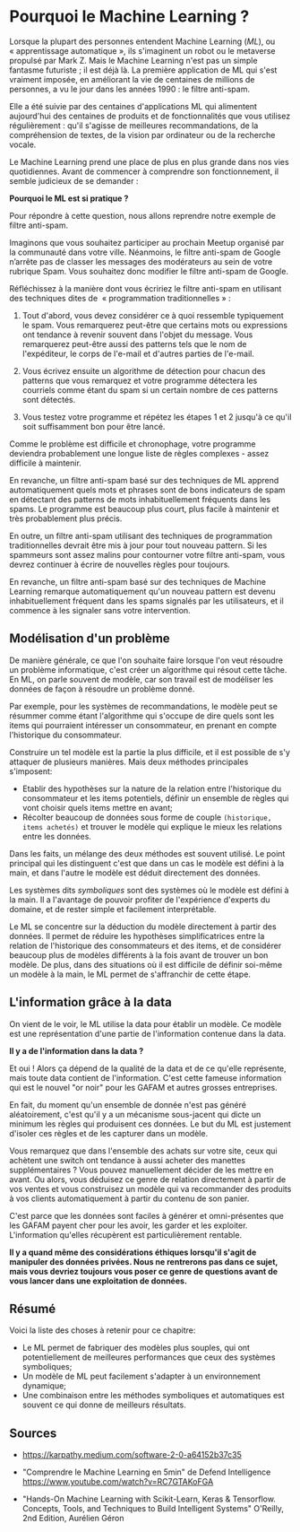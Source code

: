 # Pourquoi le Machine Learning ?
Lorsque la plupart des personnes entendent Machine Learning (*ML*), ou « apprentissage automatique »,
ils s'imaginent un robot ou le metaverse propulsé par Mark Z.
Mais le Machine Learning n'est pas un simple fantasme futuriste ; il est déjà là.
La première application de ML qui s'est vraiment imposée, en améliorant la vie de centaines de millions de personnes,
a vu le jour dans les années 1990 : le filtre anti-spam. 

Elle a été suivie par des centaines d'applications ML qui alimentent aujourd'hui
des centaines de produits et de fonctionnalités que vous utilisez régulièrement :
qu'il s'agisse de meilleures recommandations, de la compréhension de textes, de la vision par ordinateur ou de la recherche vocale.

Le Machine Learning prend une place de plus en plus grande dans nos vies quotidiennes.
Avant de commencer à comprendre son fonctionnement, il semble judicieux de se demander :

**Pourquoi le ML est si pratique ?**

Pour répondre à cette question, nous allons reprendre notre exemple de filtre anti-spam.

Imaginons que vous souhaitez participer au prochain Meetup organisé par la communauté dans votre ville.
Néanmoins, le filtre anti-spam de Google n’arrête pas de classer les messages des modérateurs au sein de votre rubrique Spam.
Vous souhaitez donc modifier le filtre anti-spam de Google.

Réfléchissez à la manière dont vous écririez le filtre anti-spam en utilisant des techniques dites de  « programmation traditionnelles » :

1) Tout d'abord, vous devez considérer ce à quoi ressemble typiquement le spam.
Vous remarquerez peut-être que certains mots ou expressions ont tendance à revenir souvent dans l'objet du message.
Vous remarquerez peut-être aussi des patterns tels que le nom de l'expéditeur, le corps de l'e-mail et d'autres parties de l'e-mail.

2) Vous écrivez ensuite un algorithme de détection pour chacun des patterns que vous remarquez et votre programme
détectera les courriels comme étant du spam si un certain nombre de ces patterns sont détectés.

3) Vous testez votre programme et répétez les étapes 1 et 2 jusqu'à ce qu'il soit suffisamment bon pour être lancé.

Comme le problème est difficile et chronophage, votre programme deviendra probablement une longue liste de règles complexes - assez difficile à maintenir.

En revanche, un filtre anti-spam basé sur des techniques de ML apprend automatiquement quels mots et phrases sont de bons indicateurs de spam
en détectant des patterns de mots inhabituellement fréquents dans les spams.
Le programme est beaucoup plus court, plus facile à maintenir et très probablement plus précis.

En outre, un filtre anti-spam utilisant des techniques de programmation traditionnelles devrait être mis à jour pour tout nouveau pattern.
Si les spammeurs sont assez malins pour contourner votre filtre anti-spam, vous devrez continuer à écrire de nouvelles règles pour toujours.

En revanche, un filtre anti-spam basé sur des techniques de Machine Learning remarque automatiquement qu'un nouveau pattern est devenu inhabituellement
fréquent dans les spams signalés par les utilisateurs, et il commence à les signaler sans votre intervention.


## Modélisation d'un problème
De manière générale, ce que l'on souhaite faire lorsque l'on veut résoudre un problème informatique, c'est
créer un algorithme qui résout cette tâche. En ML, on parle souvent de modèle, car son travail est de modéliser
les données de façon à résoudre un problème donné.

Par exemple, pour les systèmes de recommandations, le modèle peut se résummer comme étant l'algorithme qui s'occupe
de dire quels sont les items qui pourraient intéresser un consommateur, en prenant en compte l'historique du consommateur.

Construire un tel modèle est la partie la plus difficile, et
il est possible de s'y attaquer de plusieurs manières. Mais deux méthodes principales s'imposent:

* Etablir des hypothèses sur la nature de la relation entre l'historique du consommateur et les items potentiels,
définir un ensemble de règles qui vont choisir quels items mettre en avant;
* Récolter beaucoup de données sous forme de couple `(historique, items achetés)`
et trouver le modèle qui explique le mieux les relations entre les données.

Dans les faits, un mélange des deux méthodes est souvent utilisé.
Le point principal qui les distinguent c'est que dans un cas le modèle est défini à la main,
et dans l'autre le modèle est déduit directement des données.

Les systèmes dits *symboliques* sont des systèmes où le modèle est défini à la main.
Il a l'avantage de pouvoir profiter de l'expérience d'experts du domaine, et de rester simple et facilement interprétable.

Le ML se concentre sur la déduction du modèle directement à partir des données.
Il permet de réduire les hypothèses simplificatrices entre la relation de l'historique des consommateurs
et des items, et de considérer beaucoup plus de modèles différents à la fois avant de trouver un bon modèle.
De plus, dans des situations où il est difficile de définir soi-même un modèle à la main,
le ML permet de s'affranchir de cette étape.

## L'information grâce à la data
On vient de le voir, le ML utilise la data pour établir un modèle.
Ce modèle est une représentation d'une partie de l'information contenue dans la data.

**Il y a de l'information dans la data ?**

Et oui ! Alors ça dépend de la qualité de la data et de ce qu'elle représente, mais toute data contient de l'information.
C'est cette fameuse information qui est le nouvel "or noir" pour les GAFAM et autres grosses entreprises.

En fait, du moment qu'un ensemble de donnée n'est pas généré aléatoirement, c'est qu'il y a un mécanisme sous-jacent qui
dicte un minimum les règles qui produisent ces données.
Le but du ML est justement d'isoler ces règles et de les capturer dans un modèle.

Vous remarquez que dans l'ensemble des achats sur votre site, ceux qui achètent une switch ont tendance à aussi acheter des manettes supplémentaires ?
Vous pouvez manuellement décider de les mettre en avant. Ou alors, vous déduisez ce genre de relation directement à partir de vos ventes et vous
construisez un modèle qui va recommander des produits à vos clients automatiquement à partir du contenu de son panier.

C'est parce que les données sont faciles à générer et omni-présentes que les GAFAM payent cher pour les avoir, les garder et les exploiter.
L'information qu'elles récupèrent est particulièrement rentable.

**Il y a quand même des considérations éthiques lorsqu'il s'agit de manipuler des données privées.
Nous ne rentrerons pas dans ce sujet, mais vous devriez toujours vous poser ce genre de questions avant de vous lancer dans une exploitation de données.**

## Résumé
Voici la liste des choses à retenir pour ce chapitre:

* Le ML permet de fabriquer des modèles plus souples, qui ont potentiellement de meilleures performances que ceux des systèmes symboliques;
* Un modèle de ML peut facilement s'adapter à un environnement dynamique;
* Une combinaison entre les méthodes symboliques et automatiques est souvent ce qui donne de meilleurs résultats.

## Sources

- https://karpathy.medium.com/software-2-0-a64152b37c35

- "Comprendre le Machine Learning en 5min" de Defend Intelligence https://www.youtube.com/watch?v=RC7GTAKoFGA

- "Hands-On Machine Learning with Scikit-Learn, Keras & Tensorflow. Concepts, Tools, and Techniques to Build Intelligent Systems" O'Reilly, 2nd Edition, Aurélien Géron
